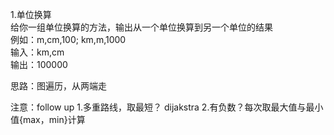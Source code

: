1.单位换算  
给你一组单位换算的方法，输出从一个单位换算到另一个单位的结果  
例如：m,cm,100; km,m,1000  
输入：km,cm  
输出：100000

  思路：图遍历，从两端走
  
  注意：follow up
  1.多重路线，取最短？ dijakstra
  2.有负数？每次取最大值与最小值{max，min}计算




